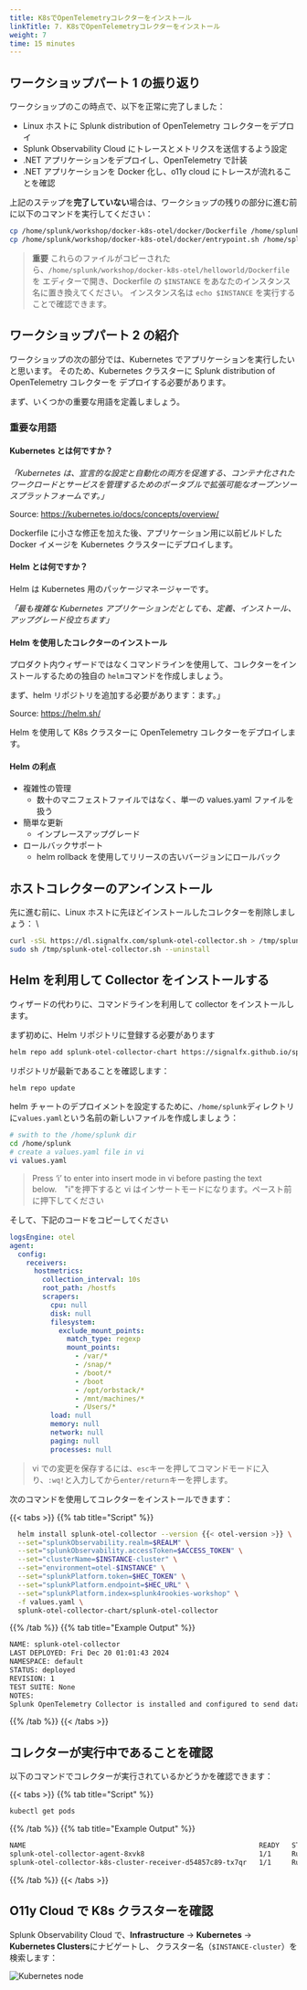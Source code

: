 ```yaml
---
title: K8sでOpenTelemetryコレクターをインストール
linkTitle: 7. K8sでOpenTelemetryコレクターをインストール
weight: 7
time: 15 minutes
---
```


## ワークショップパート 1 の振り返り

ワークショップのこの時点で、以下を正常に完了しました：

- Linux ホストに Splunk distribution of OpenTelemetry コレクターをデプロイ
- Splunk Observability Cloud にトレースとメトリクスを送信するよう設定
- .NET アプリケーションをデプロイし、OpenTelemetry で計装
- .NET アプリケーションを Docker 化し、o11y cloud にトレースが流れることを確認

上記のステップを**完了していない**場合は、ワークショップの残りの部分に進む前に以下のコマンドを実行してください：

```bash
cp /home/splunk/workshop/docker-k8s-otel/docker/Dockerfile /home/splunk/workshop/docker-k8s-otel/helloworld/
cp /home/splunk/workshop/docker-k8s-otel/docker/entrypoint.sh /home/splunk/workshop/docker-k8s-otel/helloworld/
```

> **重要** これらのファイルがコピーされたら、`/home/splunk/workshop/docker-k8s-otel/helloworld/Dockerfile` を
> エディターで開き、Dockerfile の `$INSTANCE` をあなたのインスタンス名に置き換えてください。
> インスタンス名は `echo $INSTANCE` を実行することで確認できます。

## ワークショップパート 2 の紹介

ワークショップの次の部分では、Kubernetes でアプリケーションを実行したいと思います。
そのため、Kubernetes クラスターに Splunk distribution of OpenTelemetry コレクターを
デプロイする必要があります。

まず、いくつかの重要な用語を定義しましょう。

### 重要な用語

#### Kubernetes とは何ですか？

_「Kubernetes は、宣言的な設定と自動化の両方を促進する、コンテナ化されたワークロードとサービスを管理するためのポータブルで拡張可能なオープンソースプラットフォームです。」_

Source: <https://kubernetes.io/docs/concepts/overview/>

Dockerfile に小さな修正を加えた後、アプリケーション用に以前ビルドした Docker イメージを
Kubernetes クラスターにデプロイします。

#### Helm とは何ですか？

Helm は Kubernetes 用のパッケージマネージャーです。

_「最も複雑な Kubernetes アプリケーションだとしても、定義、インストール、アップグレード役立ちます」_

#### Helm を使用したコレクターのインストール

プロダクト内ウィザードではなくコマンドラインを使用して、コレクターをインストールするための独自の
`helm`コマンドを作成しましょう。

まず、helm リポジトリを追加する必要があります：ます。」

Source: <https://helm.sh/>

Helm を使用して K8s クラスターに OpenTelemetry コレクターをデプロイします。

#### Helm の利点

- 複雑性の管理
  - 数十のマニフェストファイルではなく、単一の values.yaml ファイルを扱う
- 簡単な更新
  - インプレースアップグレード
- ロールバックサポート
  - helm rollback を使用してリリースの古いバージョンにロールバック

## ホストコレクターのアンインストール

先に進む前に、Linux ホストに先ほどインストールしたコレクターを削除しましょう：
\

```bash
curl -sSL https://dl.signalfx.com/splunk-otel-collector.sh > /tmp/splunk-otel-collector.sh;
sudo sh /tmp/splunk-otel-collector.sh --uninstall
```

## Helm を利用して Collector をインストールする

ウィザードの代わりに、コマンドラインを利用して collector をインストールします。

まず初めに、Helm リポジトリに登録する必要があります

```bash
helm repo add splunk-otel-collector-chart https://signalfx.github.io/splunk-otel-collector-chart
```

リポジトリが最新であることを確認します：

```bash
helm repo update
```

helm チャートのデプロイメントを設定するために、`/home/splunk`ディレクトリに`values.yaml`という名前の新しいファイルを作成しましょう：

```bash
# swith to the /home/splunk dir
cd /home/splunk
# create a values.yaml file in vi
vi values.yaml
```

> Press ‘i’ to enter into insert mode in vi before pasting the text below.　"i"を押下すると vi はインサートモードになります。ペースト前に押下してください

そして、下記のコードをコピーしてください

```yaml
logsEngine: otel
agent:
  config:
    receivers:
      hostmetrics:
        collection_interval: 10s
        root_path: /hostfs
        scrapers:
          cpu: null
          disk: null
          filesystem:
            exclude_mount_points:
              match_type: regexp
              mount_points:
                - /var/*
                - /snap/*
                - /boot/*
                - /boot
                - /opt/orbstack/*
                - /mnt/machines/*
                - /Users/*
          load: null
          memory: null
          network: null
          paging: null
          processes: null
```

> vi での変更を保存するには、`esc`キーを押してコマンドモードに入り、`:wq!`と入力してから`enter/return`キーを押します。

次のコマンドを使用してコレクターをインストールできます：

{{< tabs >}}
{{% tab title="Script" %}}

```bash
  helm install splunk-otel-collector --version {{< otel-version >}} \
  --set="splunkObservability.realm=$REALM" \
  --set="splunkObservability.accessToken=$ACCESS_TOKEN" \
  --set="clusterName=$INSTANCE-cluster" \
  --set="environment=otel-$INSTANCE" \
  --set="splunkPlatform.token=$HEC_TOKEN" \
  --set="splunkPlatform.endpoint=$HEC_URL" \
  --set="splunkPlatform.index=splunk4rookies-workshop" \
  -f values.yaml \
  splunk-otel-collector-chart/splunk-otel-collector
```

{{% /tab %}}
{{% tab title="Example Output" %}}

```bash
NAME: splunk-otel-collector
LAST DEPLOYED: Fri Dec 20 01:01:43 2024
NAMESPACE: default
STATUS: deployed
REVISION: 1
TEST SUITE: None
NOTES:
Splunk OpenTelemetry Collector is installed and configured to send data to Splunk Observability realm us1.
```

{{% /tab %}}
{{< /tabs >}}

## コレクターが実行中であることを確認

以下のコマンドでコレクターが実行されているかどうかを確認できます：

{{< tabs >}}
{{% tab title="Script" %}}

```bash
kubectl get pods
```

{{% /tab %}}
{{% tab title="Example Output" %}}

```bash
NAME                                                         READY   STATUS    RESTARTS   AGE
splunk-otel-collector-agent-8xvk8                            1/1     Running   0          49s
splunk-otel-collector-k8s-cluster-receiver-d54857c89-tx7qr   1/1     Running   0          49s
```

{{% /tab %}}
{{< /tabs >}}

## O11y Cloud で K8s クラスターを確認

Splunk Observability Cloud で、**Infrastructure** -> **Kubernetes** -> **Kubernetes Clusters**にナビゲートし、
クラスター名（`$INSTANCE-cluster`）を検索します：

![Kubernetes node](../images/k8snode.png)
